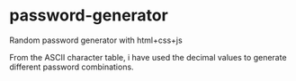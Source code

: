 # password-generator
Random password generator with html+css+js

From the ASCII character table, i have used the decimal values to generate different password combinations.
